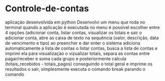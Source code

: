 # Controle-de-contas
aplicação desenvolvida em python
Desenvolvi um menu que roda no terminal quando a aplicação é executada
no menu é possível escolher entre 4 opções (adicionar conta, listar contas, visualizar os totais e sair
o adicionar conta, abre as caixa de texto na sequência (valor, descrição, data de vencimento e tipo) ao preencher e dar enter o sistema adiciona automaticamente a lista de contas
o listar contas, busca a lista de contas e imprimi ela para visualização 
o vizualizar totais, separa as contas entre pagar/receber e soma cada grupo e posteriormente calcula (totais_recebidos - totais_pagos) conseguindo o total geral e imprime os resultados 
o sair, simplesmente executa o comando break parando o comando
